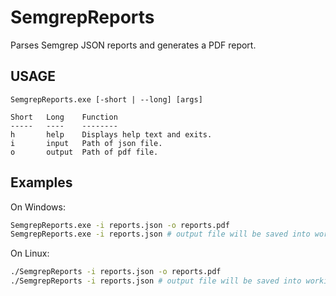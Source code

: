 # SemgrepReports

Parses Semgrep JSON reports and generates a PDF report.

## USAGE
```
SemgrepReports.exe [-short | --long] [args]

Short   Long    Function
-----   ----    --------
h       help    Displays help text and exits.
i       input   Path of json file.
o       output  Path of pdf file.

```

## Examples
On Windows:
```bash
SemgrepReports.exe -i reports.json -o reports.pdf
SemgrepReports.exe -i reports.json # output file will be saved into working directory as reports.pdf
```

On Linux:
```bash
./SemgrepReports -i reports.json -o reports.pdf
./SemgrepReports -i reports.json # output file will be saved into working directory as reports.pdf
```
